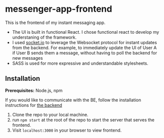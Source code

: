 # messenger-app-frontend

This is the frontend of my instant messaging app.

- The UI is built in functional React. I chose functional react to develop my understaning of the framework.
- I used [socket.io](socket.io) to leverage the Websocket protocol for instant updates from the backend. For example, to immediately update the UI of User A if User B sends them a message, without having to poll the backend for new messages
- SASS is used for more expressive and understandable stylesheets.

## Installation
**Prerequisites:** Node.js, npm

If you would like to communicate with the BE, follow the installation instructions for [the backend](https://github.com/rowan-dauria/messenger-app-backend)

1. Clone the repo to your local machine.
2. run `npm start` at the root of the repo to start the server that serves the frontend.
3. Visit `localhost:3000` in your browser to view frontend.

